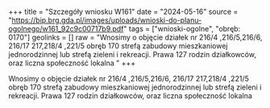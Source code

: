 +++
title = "Szczegóły wniosku W161"
date = "2024-05-16"
source = "https://bip.brg.gda.pl/images/uploads/wnioski-do-planu-ogolnego/w161_92c9c00717b9.pdf"
tags = ["wnioski-ogolne", "obręb: 0170"]
geolinks = []
raw = "Wnosimy o objęcie działek nr 216/4 ,216/5,216/6, 216/17 217,218/4 ,221/5 obręb 170 strefą zabudowy mieszkaniowej jednorodzinnej lub strefą zieleni i rekreacji. Prawa 127 rodzin działkowców, oraz liczna społeczność lokalna "
+++

Wnosimy o objęcie działek nr 216/4 ,216/5,216/6, 216/17 217,218/4 ,221/5 obręb 170
strefą zabudowy mieszkaniowej jednorodzinnej lub strefą zieleni i rekreacji.
Prawa 127 rodzin działkowców, oraz liczna społeczność lokalna



